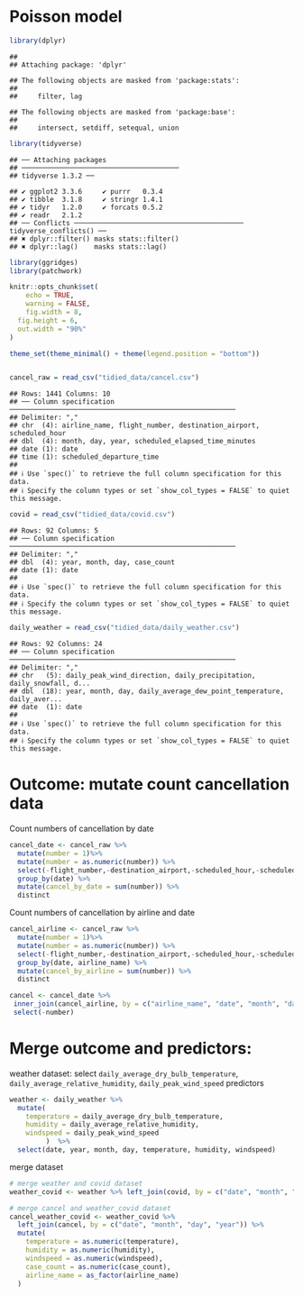 Poisson model
================

``` r
library(dplyr)
```

    ## 
    ## Attaching package: 'dplyr'

    ## The following objects are masked from 'package:stats':
    ## 
    ##     filter, lag

    ## The following objects are masked from 'package:base':
    ## 
    ##     intersect, setdiff, setequal, union

``` r
library(tidyverse)
```

    ## ── Attaching packages
    ## ───────────────────────────────────────
    ## tidyverse 1.3.2 ──

    ## ✔ ggplot2 3.3.6     ✔ purrr   0.3.4
    ## ✔ tibble  3.1.8     ✔ stringr 1.4.1
    ## ✔ tidyr   1.2.0     ✔ forcats 0.5.2
    ## ✔ readr   2.1.2     
    ## ── Conflicts ────────────────────────────────────────── tidyverse_conflicts() ──
    ## ✖ dplyr::filter() masks stats::filter()
    ## ✖ dplyr::lag()    masks stats::lag()

``` r
library(ggridges)
library(patchwork)

knitr::opts_chunk$set(
    echo = TRUE,
    warning = FALSE,
    fig.width = 8, 
  fig.height = 6,
  out.width = "90%"
)

theme_set(theme_minimal() + theme(legend.position = "bottom"))


cancel_raw = read_csv("tidied_data/cancel.csv")
```

    ## Rows: 1441 Columns: 10
    ## ── Column specification ────────────────────────────────────────────────────────
    ## Delimiter: ","
    ## chr  (4): airline_name, flight_number, destination_airport, scheduled_hour
    ## dbl  (4): month, day, year, scheduled_elapsed_time_minutes
    ## date (1): date
    ## time (1): scheduled_departure_time
    ## 
    ## ℹ Use `spec()` to retrieve the full column specification for this data.
    ## ℹ Specify the column types or set `show_col_types = FALSE` to quiet this message.

``` r
covid = read_csv("tidied_data/covid.csv")
```

    ## Rows: 92 Columns: 5
    ## ── Column specification ────────────────────────────────────────────────────────
    ## Delimiter: ","
    ## dbl  (4): year, month, day, case_count
    ## date (1): date
    ## 
    ## ℹ Use `spec()` to retrieve the full column specification for this data.
    ## ℹ Specify the column types or set `show_col_types = FALSE` to quiet this message.

``` r
daily_weather = read_csv("tidied_data/daily_weather.csv")
```

    ## Rows: 92 Columns: 24
    ## ── Column specification ────────────────────────────────────────────────────────
    ## Delimiter: ","
    ## chr   (5): daily_peak_wind_direction, daily_precipitation, daily_snowfall, d...
    ## dbl  (18): year, month, day, daily_average_dew_point_temperature, daily_aver...
    ## date  (1): date
    ## 
    ## ℹ Use `spec()` to retrieve the full column specification for this data.
    ## ℹ Specify the column types or set `show_col_types = FALSE` to quiet this message.

# Outcome: mutate count cancellation data

Count numbers of cancellation by date

``` r
cancel_date <- cancel_raw %>% 
  mutate(number = 1)%>% 
  mutate(number = as.numeric(number)) %>% 
  select(-flight_number,-destination_airport,-scheduled_hour,-scheduled_departure_time,-scheduled_elapsed_time_minutes) %>% 
  group_by(date) %>% 
  mutate(cancel_by_date = sum(number)) %>% 
  distinct
```

Count numbers of cancellation by airline and date

``` r
cancel_airline <- cancel_raw %>% 
  mutate(number = 1)%>% 
  mutate(number = as.numeric(number)) %>% 
  select(-flight_number,-destination_airport,-scheduled_hour,-scheduled_departure_time,-scheduled_elapsed_time_minutes) %>% 
  group_by(date, airline_name) %>% 
  mutate(cancel_by_airline = sum(number)) %>% 
  distinct
```

``` r
cancel <- cancel_date %>%
 inner_join(cancel_airline, by = c("airline_name", "date", "month", "day", "year", "number")) %>% 
 select(-number) 
```

# Merge outcome and predictors:

weather dataset: select `daily_average_dry_bulb_temperature`,
`daily_average_relative_humidity`, `daily_peak_wind_speed` predictors

``` r
weather <- daily_weather %>% 
  mutate(
    temperature = daily_average_dry_bulb_temperature,
    humidity = daily_average_relative_humidity,
    windspeed = daily_peak_wind_speed
         )  %>% 
  select(date, year, month, day, temperature, humidity, windspeed) 
```

merge dataset

``` r
# merge weather and covid dataset
weather_covid <- weather %>% left_join(covid, by = c("date", "month", "day", "year"))

# merge cancel and weather_covid dataset
cancel_weather_covid <- weather_covid %>% 
  left_join(cancel, by = c("date", "month", "day", "year")) %>% 
  mutate(
    temperature = as.numeric(temperature),
    humidity = as.numeric(humidity),
    windspeed = as.numeric(windspeed),
    case_count = as.numeric(case_count),
    airline_name = as_factor(airline_name)
  )  
```
